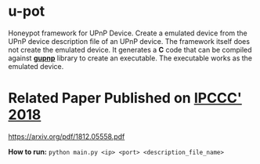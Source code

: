 # u-pot
Honeypot framework for UPnP Device.
Create a emulated device from the UPnP device description file of an UPnP device. The framework itself does not create the emulated device. It generates a **C** code that can be compiled against **[gupnp](https://github.com/GNOME/gupnp)** library to create an executable. The executable works as the emulated device. 

# Related Paper Published on [IPCCC' 2018](http://ipccc.org/)
https://arxiv.org/pdf/1812.05558.pdf



**How to run:**
 `python main.py <ip> <port> <description_file_name>`
